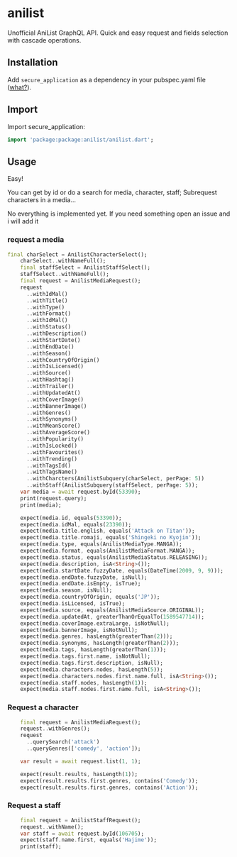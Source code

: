 # anilist

Unofficial AniList GraphQL API. Quick and easy request and fields selection with cascade operations.

## Installation

Add `secure_application` as a dependency in your pubspec.yaml file ([what?](https://pub.dev/packages/anilist#-installing-tab-)).

## Import

Import secure_application:
```dart
import 'package:package:anilist/anilist.dart';
```

## Usage

Easy!

You can get by id or do a search for media, character, staff; Subrequest characters in a media...

No everything is implemented yet. If you need something open an issue and i will add it

### request a media
```dart
final charSelect = AnilistCharacterSelect();
    charSelect..withNameFull();
    final staffSelect = AnilistStaffSelect();
    staffSelect..withNameFull();
    final request = AnilistMediaRequest();
    request
      ..withIdMal()
      ..withTitle()
      ..withType()
      ..withFormat()
      ..withIdMal()
      ..withStatus()
      ..withDescription()
      ..withStartDate()
      ..withEndDate()
      ..withSeason()
      ..withCountryOfOrigin()
      ..withIsLicensed()
      ..withSource()
      ..withHashtag()
      ..withTrailer()
      ..withUpdatedAt()
      ..withCoverImage()
      ..withBannerImage()
      ..withGenres()
      ..withSynonyms()
      ..withMeanScore()
      ..withAverageScore()
      ..withPopularity()
      ..withIsLocked()
      ..withFavourites()
      ..withTrending()
      ..withTagsId()
      ..withTagsName()
      ..withCharcters(AnilistSubquery(charSelect, perPage: 5))
      ..withStaff(AnilistSubquery(staffSelect, perPage: 5));
    var media = await request.byId(53390);
    print(request.query);
    print(media);

    expect(media.id, equals(53390));
    expect(media.idMal, equals(23390));
    expect(media.title.english, equals('Attack on Titan'));
    expect(media.title.romaji, equals('Shingeki no Kyojin'));
    expect(media.type, equals(AnilistMediaType.MANGA));
    expect(media.format, equals(AnilistMediaFormat.MANGA));
    expect(media.status, equals(AnilistMediaStatus.RELEASING));
    expect(media.description, isA<String>());
    expect(media.startDate.fuzzyDate, equals(DateTime(2009, 9, 9)));
    expect(media.endDate.fuzzyDate, isNull);
    expect(media.endDate.isEmpty, isTrue);
    expect(media.season, isNull);
    expect(media.countryOfOrigin, equals('JP'));
    expect(media.isLicensed, isTrue);
    expect(media.source, equals(AnilistMediaSource.ORIGINAL));
    expect(media.updatedAt, greaterThanOrEqualTo(1589547714));
    expect(media.coverImage.extraLarge, isNotNull);
    expect(media.bannerImage, isNotNull);
    expect(media.genres, hasLength(greaterThan(2)));
    expect(media.synonyms, hasLength(greaterThan(2)));
    expect(media.tags, hasLength(greaterThan(1)));
    expect(media.tags.first.name, isNotNull);
    expect(media.tags.first.description, isNull);
    expect(media.characters.nodes, hasLength(5));
    expect(media.characters.nodes.first.name.full, isA<String>());
    expect(media.staff.nodes, hasLength(1));
    expect(media.staff.nodes.first.name.full, isA<String>());
```

### Request a character

```dart
    final request = AnilistMediaRequest();
    request..withGenres();
    request
      ..querySearch('attack')
      ..queryGenres(['comedy', 'action']);

    var result = await request.list(1, 1);

    expect(result.results, hasLength(1));
    expect(result.results.first.genres, contains('Comedy'));
    expect(result.results.first.genres, contains('Action'));
```

### Request a staff

```dart
    final request = AnilistStaffRequest();
    request..withName();
    var staff = await request.byId(106705);
    expect(staff.name.first, equals('Hajime'));
    print(staff);
```